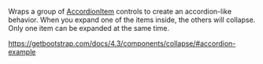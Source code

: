 Wraps a group of [AccordionItem](~/controls/bootstrap4/AccordionItem) controls to create an accordion-like behavior.
When you expand one of the items inside, the others will collapse. Only one item can be expanded at the same time.

<https://getbootstrap.com/docs/4.3/components/collapse/#accordion-example>